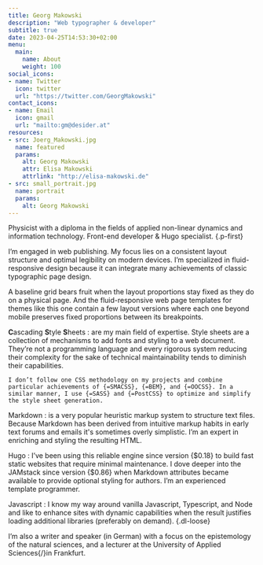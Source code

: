 ```yaml
---
title: Georg Makowski
description: "Web typographer & developer"
subtitle: true
date: 2023-04-25T14:53:30+02:00
menu:
  main:
    name: About
    weight: 100
social_icons:
- name: Twitter
  icon: twitter
  url: "https://twitter.com/GeorgMakowski"
contact_icons:
- name: Email
  icon: gmail
  url: "mailto:gm@desider.at"
resources:
- src: Joerg_Makowski.jpg
  name: featured
  params:
    alt: Georg Makowski
    attr: Elisa Makowski
    attrlink: "http://elisa-makowski.de"
- src: small_portrait.jpg
  name: portrait
  params:
    alt: Georg Makowski
---
```


Physicist with a diploma in the fields of applied non-linear dynamics and information technology. Front-end developer & Hugo specialist.
{.p-first}
<!--more-->

I’m engaged in web publishing. My focus lies on a consistent layout structure and optimal legibility on modern devices. I’m specialized in fluid-responsive design because it can integrate many achievements of classic typographic page design.

A baseline grid bears fruit when the layout proportions stay fixed as they do on a physical page. And the fluid-responsive web page templates for themes like this one contain a few layout versions where each one beyond mobile preserves fixed proportions between its breakpoints.

**C**ascading **S**tyle **S**heets
: are my main field of expertise. Style sheets are a collection of mechanisms to add fonts and styling to a web document. They’re not a programming language and every rigorous system reducing their complexity for the sake of technical maintainability tends to diminish their capabilities.

    I don’t follow one CSS methodology on my projects and combine particular achievements of {=SMACSS}, {=BEM}, and {=OOCSS}. In a similar manner, I use {=SASS} and {=PostCSS} to optimize and simplify the style sheet generation.

Markdown
: is a very popular heuristic markup system to structure text files. Because Markdown has been derived from intuitive markup habits in early text forums and emails it's sometimes overly simplistic. I’m an expert in enriching and styling the resulting HTML.

Hugo
: I’ve been using this reliable engine since version {$0.18} to build fast static websites that require minimal maintenance. I dove deeper into the JAMstack since version {$0.86} when Markdown attributes became available to provide optional styling for authors. I’m an experienced template programmer.

Javascript
: I know my way around vanilla Javascript, Typescript, and Node and like to enhance sites with dynamic capabilities when the result justifies loading additional libraries (preferably on demand).
{.dl-loose}

I’m also a writer and speaker (in German) with a focus on the epistemology of the natural sciences, and a lecturer at the University of Applied Sciences{/}in Frankfurt.
